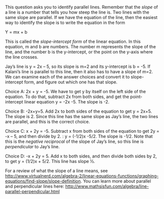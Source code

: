 This question asks you to identify parallel lines.
Remember that the *slope* of a line is a number that tells you how steep
the line is. Two lines with the same slope are parallel. If we have the
equation of the line, then the easiest way to identify the slope is to
write the equation in the form

Y = mx + b

This is called the *slope-intercept form* of the linear equation. In
this equation, m and b are numbers. The number m represents the slope of
the line, and the number b is the y-intercept, or the point on the
y-axis where the line crosses.

Jay’s line is y = 2x – 5, so its slope is m=2 and its y-intercept is b =
-5. If Kalani’s line is parallel to this line, then it also has to have
a slope of m=2. We can examine each of the answer choices and convert it
to slope-intercept form, and figure out which one has that slope.

Choice A: 2x + y = -5. We have to get y by itself on the left side of
the equation. To do that, subtract 2x from both sides, and get the
point-intercept linear equation y = -2x -5. The slope is -2.

Choice B: -2x+y=5. Add 2x to both sides of the equation to get y = 2x+5.
The slope is 2. Since this line has the same slope as Jay’s line, the
two lines are parallel, and this is the correct choice.

Choice C: x + 2y = -5. Subtract x from both sides of the equation to get
2y = -x – 5, and then divide by 2. : y = (-1/2)x -5/2. The slope is
-1/2. Note that this is the *negative reciprocal* of the slope of Jay’s
line, so this line is *perpendicular* to Jay’s line.

Choice D: -x + 2y = 5. Add x to both sides, and then divide both sides
by 2, to get y = (1/2)x + 5/2. This line has slope ½.

For a review of what the slope of a line means, see
<http://www.virtualnerd.com/algebra-2/linear-equations-functions/graphing-equations/find-slope/slope-definition>.
You can learn more about parallel and perpendicular lines here:
<http://www.mathsisfun.com/algebra/line-parallel-perpendicular.html>
